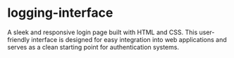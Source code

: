 # logging-interface
A sleek and responsive login page built with HTML and CSS. This user-friendly interface is designed for easy integration into web applications and serves as a clean starting point for authentication systems.
